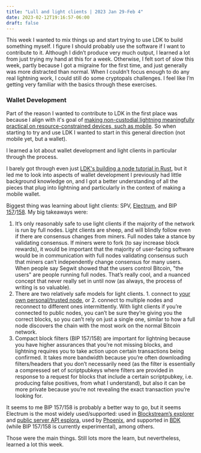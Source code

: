 ```yaml
---
title: "Lull and light clients | 2023 Jan 29-Feb 4"
date: 2023-02-12T19:16:57-06:00
draft: false
---
```


This week I wanted to mix things up and start trying to use LDK to build something myself. I figure I should probably use the software if I want to contribute to it. Although I didn’t produce very much output, I learned a lot from just trying my hand at this for a week. Otherwise, I felt sort of slow this week, partly because I got a migraine for the first time, and just generally was more distracted than normal. When I couldn’t focus enough to do any real lightning work, I could still do some cryptopals challenges. I feel like I’m getting very familiar with the basics through these exercises.

### Wallet Development

Part of the reason I wanted to contribute to LDK in the first place was because I align with it's goal of [making non-custodial lightning meaningfully practical on resource-constrained devices, such as mobile](https://lightningdevkit.org/blog/ldk-an-sdk-for-the-lightning-network/#what-advantages-does-ldk-offer-developers). So when starting to try and use LDK I wanted to start in this general direction (not mobile yet, but a wallet).

I learned a lot about wallet development and light clients in particular through the process.

I barely got through even just [LDK's building a node tutorial in Rust](https://lightningdevkit.org/tutorials/build_a_node_in_rust/), but it led me to look into aspects of wallet development I previously had little background knowledge on, and I got a better understanding of all the pieces that plug into lightning and particularly in the context of making a mobile wallet.

Biggest thing was learning about light clients: SPV, [Electrum](https://electrum.readthedocs.io/en/latest/), and BIP [157](https://github.com/bitcoin/bips/blob/master/bip-0157.mediawiki)/[158](https://github.com/bitcoin/bips/blob/master/bip-0158.mediawiki). My big takeaways were:

1. It’s only reasonably safe to use light clients if the majority of the network is run by full nodes. Light clients are sheep, and will blindly follow even if there are consensus changes from miners. Full nodes take a stance by validating consensus. If miners were to fork (to say increase block rewards), it would be important that the majority of user-facing software would be in communication with full nodes validating consensus such that miners can’t independently change consensus for many users. When people say Segwit showed that the users control Bitcoin, "the users" are people running full nodes. That’s really cool, and a nuanced concept that never really set in until now (as always, the process of writing is so valuable).
2. There are two relatively safe models for light clients. 1. connect to [your own personal/trusted node](https://github.com/romanz/electrs), or 2. connect to multiple nodes and reconnect to different ones intermittently. With light clients if you’re connected to public nodes, you can’t be sure they’re giving you the correct blocks, so you can’t rely on just a single one, similar to how a full node discovers the chain with the most work on the normal Bitcoin network.
3. Compact block filters (BIP 157/158) are important for lightning because you have higher assurances that you’re not missing blocks, and lightning requires you to take action upon certain transactions being confirmed. It takes more bandwidth because you’re often downloading filters/headers that you don’t necessarily need (as the filter is essentially a compressed set of scriptpubkeys where filters are provided in response to a request for blocks that include a certain scriptpubkey, i.e. producing false positives, from what I understand), but also it can be more private because you’re not revealing the exact transaction you’re looking for.

It seems to me BIP 157/158 is probably a better way to go, but it seems Electrum is the most widely used/supported: used in [Blockstream’s explorer](https://github.com/Blockstream/esplora) and [public server API esplora](https://github.com/Blockstream/electrs), used by [Phoenix](https://phoenix.acinq.co/faq#is-phoenix-trustless), and supported in [BDK](https://docs.rs/bdk/latest/bdk/blockchain/index.html) (while BIP 157/158 is currently experimental), among others.

Those were the main things. Still lots more the learn, but nevertheless, learned a lot this week.

